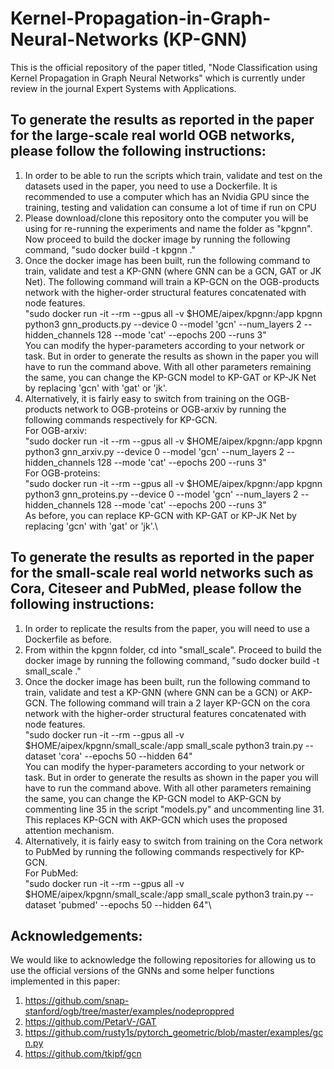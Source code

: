 # Kernel-Propagation-in-Graph-Neural-Networks (KP-GNN)

This is the official repository of the paper titled, "Node Classification using Kernel Propagation in Graph Neural Networks" which is currently under review in the journal Expert Systems with Applications.

## To generate the results as reported in the paper for the large-scale real world OGB networks, please follow the following instructions:

1. In order to be able to run the scripts which train, validate and test on the datasets used in the paper, you need to use a Dockerfile. It is recommended to use a computer which has an Nvidia GPU since the training, testing and validation can consume a lot of time if run on CPU
2. Please download/clone this repository onto the computer you will be using for re-running the experiments and name the folder as "kpgnn". Now proceed to build the docker image by running the following command, "sudo docker build -t kpgnn ."
3. Once the docker image has been built, run the following command to train, validate and test a KP-GNN (where GNN can be a GCN, GAT or JK Net). The following command will train a KP-GCN on the OGB-products network with the higher-order structural features concatenated with node features.\
"sudo docker run -it --rm --gpus all -v $HOME/aipex/kpgnn:/app kpgnn python3 gnn_products.py --device 0 --model 'gcn' --num_layers 2 --hidden_channels 128 --mode 'cat' --epochs 200 --runs 3"\
You can modify the hyper-parameters according to your network or task. But in order to generate the results as shown in the paper you will have to run the command above. With all other parameters remaining the same, you can change the KP-GCN model to KP-GAT or KP-JK Net by replacing 'gcn' with 'gat' or 'jk'.
4. Alternatively, it is fairly easy to switch from training on the OGB-products network to OGB-proteins or OGB-arxiv by running the following commands respectively for KP-GCN.\
For OGB-arxiv:\
"sudo docker run -it --rm --gpus all -v $HOME/aipex/kpgnn:/app kpgnn python3 gnn_arxiv.py --device 0 --model 'gcn' --num_layers 2 --hidden_channels 128 --mode 'cat' --epochs 200 --runs 3"\
For OGB-proteins:\
"sudo docker run -it --rm --gpus all -v $HOME/aipex/kpgnn:/app kpgnn python3 gnn_proteins.py --device 0 --model 'gcn' --num_layers 2 --hidden_channels 128 --mode 'cat' --epochs 200 --runs 3"\
As before, you can replace KP-GCN with KP-GAT or KP-JK Net by replacing 'gcn' with 'gat' or 'jk'.\

## To generate the results as reported in the paper for the small-scale real world networks such as Cora, Citeseer and PubMed, please follow the following instructions:

1. In order to replicate the results from the paper, you will need to use a Dockerfile as before.
2. From within the kpgnn folder, cd into "small_scale". Proceed to build the docker image by running the following command, "sudo docker build -t small_scale ."
3. Once the docker image has been built, run the following command to train, validate and test a KP-GNN (where GNN can be a GCN) or AKP-GCN. The following command will train a 2 layer KP-GCN on the cora network with the higher-order structural features concatenated with node features.\
"sudo docker run -it --rm --gpus all -v $HOME/aipex/kpgnn/small_scale:/app small_scale python3 train.py --dataset 'cora' --epochs 50 --hidden 64"\
You can modify the hyper-parameters according to your network or task. But in order to generate the results as shown in the paper you will have to run the command above. With all other parameters remaining the same, you can change the KP-GCN model to AKP-GCN by commenting line 35 in the script "models.py" and uncommenting line 31. This replaces KP-GCN with AKP-GCN which uses the proposed attention mechanism.
4. Alternatively, it is fairly easy to switch from training on the Cora network to PubMed by running the following commands respectively for KP-GCN.\
For PubMed:\
"sudo docker run -it --rm --gpus all -v $HOME/aipex/kpgnn/small_scale:/app small_scale python3 train.py --dataset 'pubmed' --epochs 50 --hidden 64"\

## Acknowledgements:

We would like to acknowledge the following repositories for allowing us to use the official versions of the GNNs and some helper functions implemented in this paper:

1. https://github.com/snap-stanford/ogb/tree/master/examples/nodeproppred
2. https://github.com/PetarV-/GAT
3. https://github.com/rusty1s/pytorch_geometric/blob/master/examples/gcn.py
4. https://github.com/tkipf/gcn







